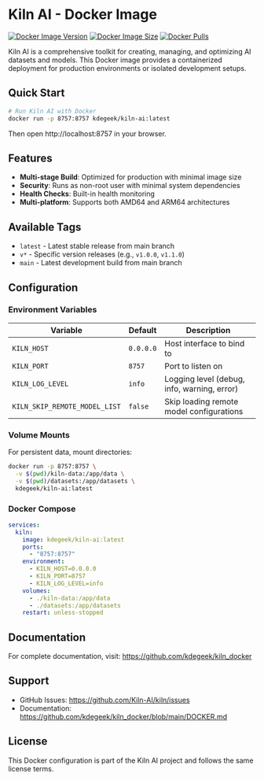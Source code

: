 # Kiln AI - Docker Image

[![Docker Image Version](https://img.shields.io/docker/v/kdegeek/kiln-ai?sort=semver)](https://hub.docker.com/r/kdegeek/kiln-ai)
[![Docker Image Size](https://img.shields.io/docker/image-size/kdegeek/kiln-ai/latest)](https://hub.docker.com/r/kdegeek/kiln-ai)
[![Docker Pulls](https://img.shields.io/docker/pulls/kdegeek/kiln-ai)](https://hub.docker.com/r/kdegeek/kiln-ai)

Kiln AI is a comprehensive toolkit for creating, managing, and optimizing AI datasets and models. This Docker image provides a containerized deployment for production environments or isolated development setups.

## Quick Start

```bash
# Run Kiln AI with Docker
docker run -p 8757:8757 kdegeek/kiln-ai:latest
```

Then open http://localhost:8757 in your browser.

## Features

- **Multi-stage Build**: Optimized for production with minimal image size
- **Security**: Runs as non-root user with minimal system dependencies  
- **Health Checks**: Built-in health monitoring
- **Multi-platform**: Supports both AMD64 and ARM64 architectures

## Available Tags

- `latest` - Latest stable release from main branch
- `v*` - Specific version releases (e.g., `v1.0.0`, `v1.1.0`)
- `main` - Latest development build from main branch

## Configuration

### Environment Variables

| Variable | Default | Description |
|----------|---------|-------------|
| `KILN_HOST` | `0.0.0.0` | Host interface to bind to |
| `KILN_PORT` | `8757` | Port to listen on |
| `KILN_LOG_LEVEL` | `info` | Logging level (debug, info, warning, error) |
| `KILN_SKIP_REMOTE_MODEL_LIST` | `false` | Skip loading remote model configurations |

### Volume Mounts

For persistent data, mount directories:

```bash
docker run -p 8757:8757 \
  -v $(pwd)/kiln-data:/app/data \
  -v $(pwd)/datasets:/app/datasets \
  kdegeek/kiln-ai:latest
```

### Docker Compose

```yaml
services:
  kiln:
    image: kdegeek/kiln-ai:latest
    ports:
      - "8757:8757"
    environment:
      - KILN_HOST=0.0.0.0
      - KILN_PORT=8757
      - KILN_LOG_LEVEL=info
    volumes:
      - ./kiln-data:/app/data
      - ./datasets:/app/datasets
    restart: unless-stopped
```

## Documentation

For complete documentation, visit: https://github.com/kdegeek/kiln_docker

## Support

- GitHub Issues: https://github.com/Kiln-AI/kiln/issues
- Documentation: https://github.com/kdegeek/kiln_docker/blob/main/DOCKER.md

## License

This Docker configuration is part of the Kiln AI project and follows the same license terms.